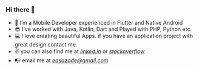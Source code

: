 ### Hi there 👋

<!-- -  <img src="https://github.com/easazade/easazade/blob/master/vault-boy.png" width="200" > -->

- 📱 I’m a Mobile Developer experienced in Flutter and Native Android
- 😎 I've worked with Java, Kotlin, Dart and Played with PHP, Python etc.
- 💻 I love creating beautiful Apps. if you have an application project with great design contact me.
- ✌  you can also find me at [*linked.in*](https://www.linkedin.com/in/easazade/) or [*stackoverflow*](https://stackoverflow.com/users/6748763/easazade)
- 📭 email me at *easazade@gmail.com*
<!-- - 📭 Contact me at : [*WhatsApp*](https://wa.me/989117158746) or email me at *easazade@gmail.com* -->
